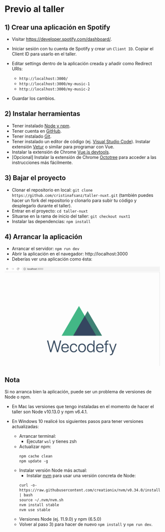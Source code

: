 # Previo al taller

## 1) Crear una aplicación en Spotify

- Visitar https://developer.spotify.com/dashboard/.
- Iniciar sesión con tu cuenta de Spotify y crear un `Client ID`. Copiar el Client ID para usarlo en el taller.
- Editar settings dentro de la aplicación creada y añadir como Redirect URIs:

    - `http://localhost:3000/`
    - `http://localhost:3000/my-music-1`
    - `http://localhost:3000/my-music-2`

- Guardar los cambios.

## 2) Instalar herramientas

- Tener instalado [Node y npm](https://www.npmjs.com/get-npm).
- Tener cuenta en [GitHub](https://github.com/).
- Tener instalado [Git](https://tutorial.djangogirls.org/es/installation/#instalar-git).
- Tener instalado un editor de código (ej. [Visual Studio Code](https://code.visualstudio.com/)). Instalar extensión [Vetur](https://github.com/vuejs/vetur) o similar para programar con Vue.
- Instalar la extensión de Chrome [Vue.js devtools](https://chrome.google.com/webstore/detail/vuejs-devtools/nhdogjmejiglipccpnnnanhbledajbpd?hl=en).
- [Opcional] Instalar la extensión de Chrome [Octotree](https://chrome.google.com/webstore/detail/octotree/bkhaagjahfmjljalopjnoealnfndnagc) para acceder a las instrucciones más fácilmente.

## 3) Bajar el proyecto

- Clonar el repositorio en local: `git clone https://github.com/cristinafsanz/taller-nuxt.git` (también puedes hacer un fork del repositorio y clonarlo para subir tu código y desplegarlo durante el taller).
- Entrar en el proyecto: `cd taller-nuxt`
- Situarse en la rama de inicio del taller: `git checkout nuxt1`
- Instalar las dependencias: `npm install`

## 4) Arrancar la aplicación

- Arrancar el servidor: `npm run dev`
- Abrir la aplicación en el navegador: http://localhost:3000
- Deberías ver una aplicación como ésta:

![Página inicial](../md-images/home-page.jpg?raw=true)

## Nota

Si no arranca bien la aplicación, puede ser un problema de versiones de Node o npm.

- En Mac las versiones que tengo instaladas en el momento de hacer el taller son Node v10.13.0 y npm v6.4.1.

- En Windows 10 realicé los siguientes pasos para tener versiones actualizadas:

    - Arrancar terminal:
        - Ejecutar `wsl` y tienes zsh
    - Actualizar npm:
        ```
        npm cache clean
        npm update -g
        ```
    - Instalar versión Node más actual:
        - Instalar [nvm](https://github.com/creationix/nvm/blob/master/README.md) para usar una versión concreta de Node:
        ```
        curl -o- https://raw.githubusercontent.com/creationix/nvm/v0.34.0/install.sh | bash
        source ~/.nvm/nvm.sh
        nvm install stable
        nvm use stable
        ```
    - Versiones  Node (ej. 11.9.0) y npm (6.5.0)
    - Volver al paso 3) para hacer de nuevo `npm install` y `npm run dev`.
